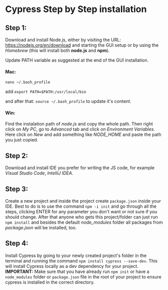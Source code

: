 # Cypress Step by Step installation
 
 ## Step 1:
 Download and install Node.js, either by visiting the URL: https://nodejs.org/en/download and starting the GUI setup or by using the *Homebrew* (this will install both **node.js** and **npm**). <br/> 
 
 Update PATH variable as suggested at the end of the GUI installation. <br/> 
 
 #### Mac:
 ```nano ~/.bash_profile``` <br/>

 add ```export PATH=$PATH:/usr/local/bin```<br/> 
 
and after that: ```source ~/.bash_profile``` to update it's content. <br/>

#### Win:
Find the instalation path of *node.js* and copy the whole path. Then right click on *My PC*, go to *Advanced* tab and click on *Environment Variables*. Here click on *New* and add something like *NODE_HOME* and paste the path you just copied.

## Step 2:
Download and install IDE you prefer for writing the JS code, for example *Visual Studio Code*, *IntelliJ IDEA*.

## Step 3:
Create a new project and inside the project create  ```package.json``` inside your IDE. Best to do is to use the command ```npm -i init``` and go through all the steps, clicking ENTER for any parameter you don't want or not sure if you should change. After that anyone who gets this project/folder can just run ```npm install``` and besides the default *node_modules* folder all packages from *package.json* will be installed, too.

## Step 4:
Install Cypress by going to your newly created project's folder in the terminal and running the command ```npm install cypress --save-dev```. This will install Cypress locally as a dev dependency for your project. **IMPORTANT:** Make sure that you have already run ```npm init``` or have a ```node_modules``` folder or ```package.json``` file in the root of your project to ensure cypress is installed in the correct directory.